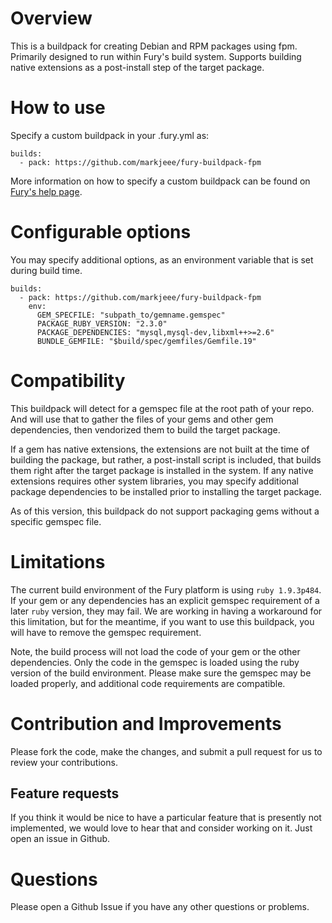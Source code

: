 # Overview

This is a buildpack for creating Debian and RPM packages using
fpm. Primarily designed to run within Fury's build system. Supports building native extensions as a post-install step of the target package.

# How to use

Specify a custom buildpack in your .fury.yml as:

```
builds:
  - pack: https://github.com/markjeee/fury-buildpack-fpm
```

More information on how to specify a custom buildpack can be found on [Fury's help page](https://gemfury.com/help/customize-git-build/).

# Configurable options

You may specify additional options, as an environment variable that is set during build time.

```
builds:
  - pack: https://github.com/markjeee/fury-buildpack-fpm
    env:
      GEM_SPECFILE: "subpath_to/gemname.gemspec"
      PACKAGE_RUBY_VERSION: "2.3.0"
      PACKAGE_DEPENDENCIES: "mysql,mysql-dev,libxml++>=2.6"
      BUNDLE_GEMFILE: "$build/spec/gemfiles/Gemfile.19"
```

# Compatibility

This buildpack will detect for a gemspec file at the root path of your repo. And will use that to gather the files of your gems and other gem dependencies, then vendorized them to build the target package.

If a gem has native extensions, the extensions are not built at the time of building the package, but rather, a post-install script is included, that builds them right after the target package is installed in the system. If any native extensions requires other system libraries, you may specify additional package dependencies to be installed prior to installing the target package.

As of this version, this buildpack do not support packaging gems without a specific gemspec file.

# Limitations

The current build environment of the Fury platform is using `ruby 1.9.3p484`. If your gem or any dependencies has an explicit gemspec requirement of a later `ruby` version, they may fail. We are working in having a workaround for this limitation, but for the meantime, if you want to use this buildpack, you will have to remove the gemspec requirement.

Note, the build process will not load the code of your gem or the other dependencies. Only the code in the gemspec is loaded using the ruby version of the build environment. Please make sure the gemspec may be loaded properly, and additional code requirements are compatible.

# Contribution and Improvements

Please fork the code, make the changes, and submit a pull request for us to review your contributions.

## Feature requests

If you think it would be nice to have a particular feature that is presently not implemented, we would love to hear that and consider working on it. Just open an issue in Github.

# Questions

Please open a Github Issue if you have any other questions or problems.
